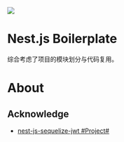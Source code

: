 ![](https://github.com/adrien2p/nest-js-sequelize-jwt/raw/master/assets/logo.png)

# Nest.js Boilerplate

综合考虑了项目的模块划分与代码复用。


# About

## Acknowledge

- [nest-js-sequelize-jwt #Project#](https://github.com/adrien2p/nest-js-sequelize-jwt)